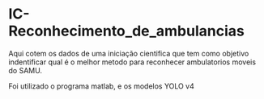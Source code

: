 # IC-Reconhecimento_de_ambulancias
Aqui cotem os dados de uma iniciação cientifica que tem como objetivo indentificar qual é o melhor metodo para reconhecer ambulatorios moveis do SAMU.

Foi utilizado o programa matlab, e os modelos YOLO v4 
